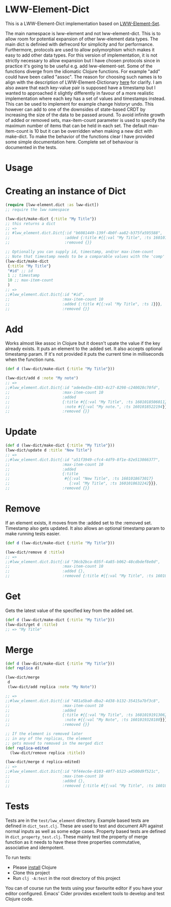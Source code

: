 # LWW-Element-Dict

This is a LWW-Element-Dict implementation based on [LWW-Element-Set](https://en.wikipedia.org/wiki/Conflict-free_replicated_data_type#LWW-Element-Set_(Last-Write-Wins-Element-Set)).

The main namespace is lww-element and not lww-element-dict. This is to allow room for potential expansion of other lww-element data types. The main dict is definied with defrecord for simplicity and for performance. Furthermore, protocols are used to allow polymorphism which makes it easy to add other data types. For this version of implementation, it is not strictly necessary to allow expansion but I have chosen protocols since in practice it's going to be useful e.g. add lww-element-set. Some of the functions diverge from the idiomatic Clojure functions. For example "add" could have been called "assoc". The reason for choosing such names is to align with the description of LWW-Element-Dictionary [here](https://github.com/GoodNotes/interviews/blob/master/software-engineering.md) for clarify.
I am also aware that each key-value pair is supposed have a timestamp but I wanted to approached it slightly differently in favour of a more realistic implementation where each key has a set of values and timestamps instead. This can be used to implement for example change historyr undo. This however can add to one of the downsides of state-based CRDT by increasing the size of the data to be passed around. To avoid infinite growth of added or removed sets, max-item-count parameter is used to specify the maximum number of items that can be held in each set. The default max-item-count is 10 but it can be overridden when making a new dict with make-dict. To make the behavior of the functions clear I have provided some simple documentation here. Complete set of behaviour is documented in the tests. 

# Usage

# Creating an instance of Dict
``` clojure
(require [lww-element.dict :as lww-dict])
;; require the lww namespace

(lww-dict/make-dict {:title "My Title"})
;; this returns a dict
;; =>
;; #lww_element.dict.Dict{:id "b6081449-139f-4b0f-aa82-b375fa595588",
;;                        :added {:title #{{:val "My Title", :ts 1601017478040}}},
;;                        :removed {}}

;; Optionally you can supply id, timestamp, and/or max-item-count
;; Note that timestamp needs to be a comparable values with the 'comp' function
(lww-dict/make-dict
 {:title "My Title"}
 "#id" ;; id
 1 ;; timestamp
 10 ;; max-item-count
 )
;; =>
;;#lww_element.dict.Dict{:id "#id",
;;                       :max-item-count 10
;;                       :added {:title #{{:val "My Title", :ts 1}}},
;;                       :removed {}}
 ```

# Add

Works almost like assoc in Clojure but it doesn't upate the value if the key already exists. It puts an element to the :added set. It also accepts optional timestamp param. If it's not provided it puts the current time in milliseconds when the function runs. 

``` clojure
(def d (lww-dict/make-dict {:title "My Title"}))

(lww-dict/add d :note "My note")
;; =>
;;#lww_element.dict.Dict{:id "ade4ed3e-4383-4c27-8298-c240028c70fd",
;;                       :max-item-count 10
;;                       :added
;;                       {:title #{{:val "My Title", :ts 1601018506011}},
;;                        :note #{{:val "My note.", :ts 1601018522194}}},
;;                       :removed {}}

```
# Update

``` clojure
(def d (lww-dict/make-dict {:title "My Title"}))
(lww-dict/update d :title "New Title")
;; =>
;;#lww_element.dict.Dict{:id "a51f3949-cfc4-4df9-8f1e-82e513866377",
;;                       :max-item-count 10
;;                       :added
;;                       {:title
;;                        #{{:val "New Title", :ts 1601018673017}
;;                          {:val "My Title", :ts 1601018632242}}},
;;                       :removed {}}
```

# Remove

If an element exists, it moves from the :added set to the :removed set. Timestamp also gets updated. It also allows an optional timestamp param to make running tests easier.

``` clojure
(def d (lww-dict/make-dict {:title "My Title"}))

(lww-dict/remove d :title)
;; =>
;;#lww_element.dict.Dict{:id "36cb2bca-035f-4a85-b062-48cdbdef8e0d",
;;                       :max-item-count 10
;;                       :added {},
;;                       :removed {:title #{{:val "My Title", :ts 1601018762901}}}}
```

# Get

Gets the latest value of the specified key from the added set.

``` clojure
(def d (lww-dict/make-dict {:title "My Title"}))
(lww-dict/get d :title)
;; => "My Title"
```

# Merge

``` clojure
(def d (lww-dict/make-dict {:title "My Title"}))
(def replica d)

(lww-dict/merge 
 d
 (lww-dict/add replica :note "My Note"))

;; =>
;;#lww_element.dict.Dict{:id "481a5ba0-dba2-4d38-b132-35415a7bf3c8",
;;                       :max-item-count 10
;;                       :added
;;                       {:title #{{:val "My Title", :ts 1601019191306}},
;;                        :note #{{:val "My Note", :ts 1601019328180}}},
;;                       :removed {}}

;; If the element is removed later
;; in any of the replicas, the element
;; gets moved to removed in the merged dict
(def replica-edited
  (lww-dict/remove replica :title))

(lww-dict/merge d replica-edited)
;; =>
;;#lww_element.dict.Dict{:id "0f44ec6e-8103-40f7-b523-a4500d9f521c",
;;                       :max-item-count 10
;;                       :added {},
;;                       :removed {:title #{{:val "My Title", :ts 1601019625069}}}}
```

# Tests

Tests are in the `test/lww_element` directory.
Example based tests are defined in `dict_test.clj`. These are used to test and document API against normal inputs as well as some edge cases.
Property based tests are defined in `dict_property_test.clj`. These mainly test the property of merge function as it needs to have these three properties commutative, associative and idempotent. 

To run tests:
- Please [install](https://clojure.org/guides/getting_started#_clojure_installer_and_cli_tools) Clojure 
- Clone this project
- Run `clj -A:test` in the root directory of this project

You can of course run the tests using your favourite editor if you have your editor configured. Emacs' Cider provides excellent tools to develop and test Clojure code.
  
